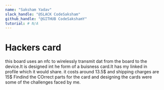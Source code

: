 ```yaml
---
name: "Saksham Yadav"
slack_handle: "@SLACK CodeSaksham"
github_handle: "@GITHUB CodeSakshamY"
tutorial: # N/A
---
```


# Hackers card

<!-- Describe your board in 2-3 sentences. What are you making? What will it do? --> this board uses an nfc to wirelessly transmit dat from the board to the device.It is designed int he form of a buisness card.It has my linked in profile which it would share.

<!-- How much is it going to cost? --> it costs around 13.5$ and shipping charges are 15$

<!-- Tell us a little bit about your design process. What were some challenges? What helped? ***Totally optional*** -->Findind the COrrect parts for the card and designing the cards were some of the challenges faced by me.
